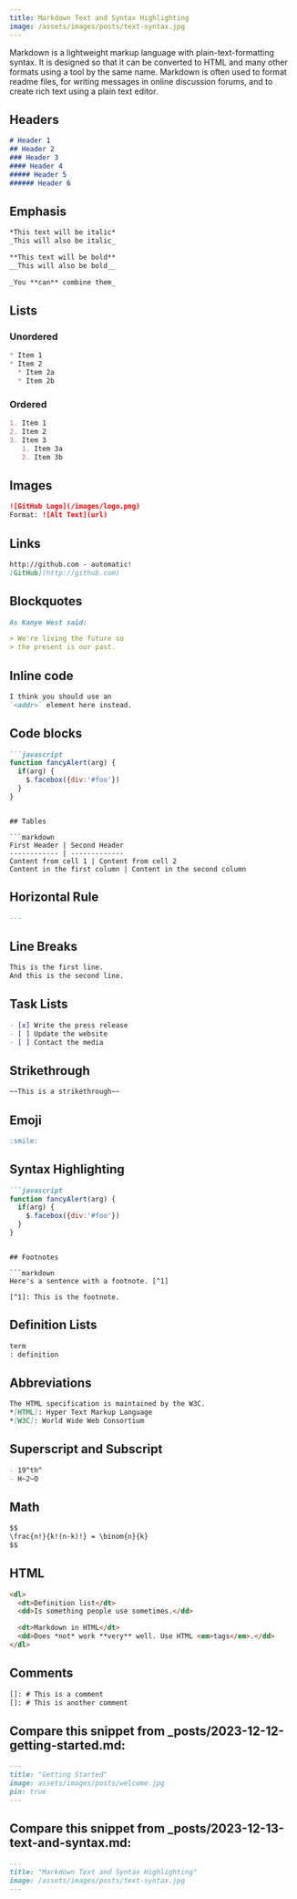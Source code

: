 ```yaml
---
title: Markdown Text and Syntax Highlighting
image: /assets/images/posts/text-syntax.jpg
---
```


Markdown is a lightweight markup language with plain-text-formatting syntax. It is designed so that it can be converted to HTML and many other formats using a tool by the same name. Markdown is often used to format readme files, for writing messages in online discussion forums, and to create rich text using a plain text editor.

## Headers

```markdown
# Header 1
## Header 2
### Header 3
#### Header 4
##### Header 5
###### Header 6
```

## Emphasis

```markdown
*This text will be italic*
_This will also be italic_

**This text will be bold**
__This will also be bold__

_You **can** combine them_
```

## Lists

### Unordered

```markdown
* Item 1
* Item 2
  * Item 2a
  * Item 2b
```

### Ordered

```markdown
1. Item 1
2. Item 2
3. Item 3
   1. Item 3a
   2. Item 3b
```

## Images

```markdown
![GitHub Logo](/images/logo.png)
Format: ![Alt Text](url)
```

## Links

```markdown
http://github.com - automatic!
[GitHub](http://github.com)
```

## Blockquotes

```markdown
As Kanye West said:

> We're living the future so
> the present is our past.
```

## Inline code

```markdown
I think you should use an
`<addr>` element here instead.
```

## Code blocks

```markdown
```javascript
function fancyAlert(arg) {
  if(arg) {
    $.facebox({div:'#foo'})
  }
}
```
```

## Tables

```markdown
First Header | Second Header
------------ | -------------
Content from cell 1 | Content from cell 2
Content in the first column | Content in the second column
```

## Horizontal Rule

```markdown
---
```

## Line Breaks

```markdown
This is the first line.
And this is the second line.
```

## Task Lists

```markdown
- [x] Write the press release
- [ ] Update the website
- [ ] Contact the media
```

## Strikethrough

```markdown
~~This is a strikethrough~~
```

## Emoji

```markdown
:smile:
```

## Syntax Highlighting

```markdown
```javascript
function fancyAlert(arg) {
  if(arg) {
    $.facebox({div:'#foo'})
  }
}
```
```

## Footnotes

```markdown
Here's a sentence with a footnote. [^1]

[^1]: This is the footnote.
```

## Definition Lists

```markdown
term
: definition
```

## Abbreviations

```markdown
The HTML specification is maintained by the W3C.
*[HTML]: Hyper Text Markup Language
*[W3C]: World Wide Web Consortium
```

## Superscript and Subscript

```markdown
- 19^th^
- H~2~O
```

## Math

```markdown
$$
\frac{n!}{k!(n-k)!} = \binom{n}{k}
$$
```

## HTML

```markdown
<dl>
  <dt>Definition list</dt>
  <dd>Is something people use sometimes.</dd>

  <dt>Markdown in HTML</dt>
  <dd>Does *not* work **very** well. Use HTML <em>tags</em>.</dd>
</dl>
```

## Comments

```markdown
[]: # This is a comment
[]: # This is another comment
```

## Compare this snippet from _posts/2023-12-12-getting-started.md:

```markdown
---
title: "Getting Started"
image: assets/images/posts/welcome.jpg
pin: true
---
```

## Compare this snippet from _posts/2023-12-13-text-and-syntax.md:

```markdown
---
title: "Markdown Text and Syntax Highlighting"
image: /assets/images/posts/text-syntax.jpg
---
```
